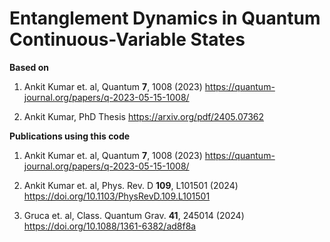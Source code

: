 # Entanglement Dynamics in Quantum Continuous-Variable States



**Based on**

1. Ankit Kumar et. al, Quantum **7**, 1008 (2023)
   https://quantum-journal.org/papers/q-2023-05-15-1008/

2. Ankit Kumar, PhD Thesis
   https://arxiv.org/pdf/2405.07362




**Publications using this code**

1. Ankit Kumar et. al, Quantum **7**, 1008 (2023)
   https://quantum-journal.org/papers/q-2023-05-15-1008/

2. Ankit Kumar et. al, Phys. Rev. D **109**, L101501 (2024)
   https://doi.org/10.1103/PhysRevD.109.L101501

3. Gruca et. al, Class. Quantum Grav. **41**, 245014 (2024)
   https://doi.org/10.1088/1361-6382/ad8f8a
